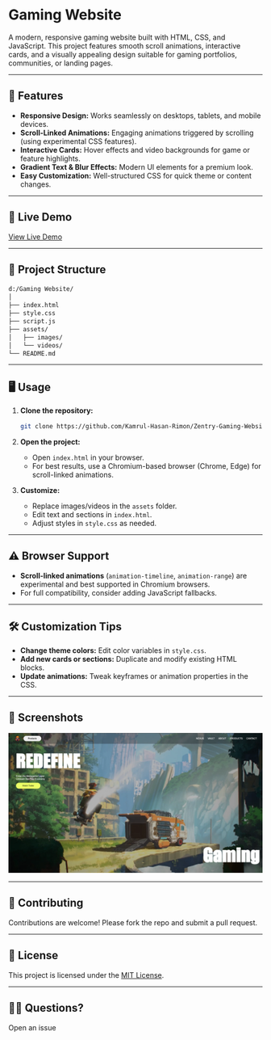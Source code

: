 # Gaming Website

A modern, responsive gaming website built with HTML, CSS, and JavaScript. This project features smooth scroll animations, interactive cards, and a visually appealing design suitable for gaming portfolios, communities, or landing pages.

---

## 🚀 Features

- **Responsive Design:** Works seamlessly on desktops, tablets, and mobile devices.
- **Scroll-Linked Animations:** Engaging animations triggered by scrolling (using experimental CSS features).
- **Interactive Cards:** Hover effects and video backgrounds for game or feature highlights.
- **Gradient Text & Blur Effects:** Modern UI elements for a premium look.
- **Easy Customization:** Well-structured CSS for quick theme or content changes.

---

## 🔗 Live Demo

[View Live Demo](https://celebrated-panda-f32610.netlify.app)

---

## 📂 Project Structure

```
d:/Gaming Website/
│
├── index.html
├── style.css
├── script.js
├── assets/
│   ├── images/
│   └── videos/
└── README.md
```

---

## 🖥️ Usage

1. **Clone the repository:**
   ```sh
   git clone https://github.com/Kamrul-Hasan-Rimon/Zentry-Gaming-Website-.git
   ```

2. **Open the project:**
   - Open `index.html` in your browser.
   - For best results, use a Chromium-based browser (Chrome, Edge) for scroll-linked animations.

3. **Customize:**
   - Replace images/videos in the `assets` folder.
   - Edit text and sections in `index.html`.
   - Adjust styles in `style.css` as needed.

---

## ⚠️ Browser Support

- **Scroll-linked animations** (`animation-timeline`, `animation-range`) are experimental and best supported in Chromium browsers.
- For full compatibility, consider adding JavaScript fallbacks.

---

## 🛠️ Customization Tips

- **Change theme colors:** Edit color variables in `style.css`.
- **Add new cards or sections:** Duplicate and modify existing HTML blocks.
- **Update animations:** Tweak keyframes or animation properties in the CSS.

---

## 📸 Screenshots

![Homepage Screenshot](img/thumbnail.png)

---

## 🤝 Contributing

Contributions are welcome! Please fork the repo and submit a pull request.

---

## 📄 License

This project is licensed under the [MIT License](LICENSE).

---

## 🙋‍♂️ Questions?

Open an issue

